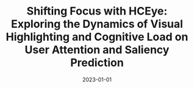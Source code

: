 ---
title: "Shifting Focus with HCEye: Exploring the Dynamics of Visual Highlighting and Cognitive Load on User Attention and Saliency Prediction"
collection: publications
category: conferences
permalink: /publication/2023-01-01-hceye-dynamics
excerpt: "Examines how visual highlighting and cognitive load affect user attention and saliency."
date: 2023-01-01
venue: "ACM Symposium on Eye Tracking Research and Application (ETRA 2024)"
paperurl: "http://academicpages.github.io/files/hceye-dynamics.pdf"
citation: "A. Das, Z. Wu, I. Škrjanec, and A. Feit. (2023). \"Shifting Focus with HCEye: Exploring the Dynamics of Visual Highlighting and Cognitive Load on User Attention and Saliency Prediction.\" ACM Symposium on Eye Tracking Research and Application (ETRA 2024)."
---